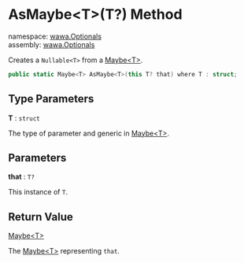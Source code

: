 # AsMaybe\<T\>\(T?\) Method

namespace: [wawa\.Optionals](../../wawa.Optionals.md)<br />
assembly: [wawa\.Optionals](../../../wawa.Optionals.md)

Creates a `Nullable<T>` from a [Maybe\<T\>](../../../wawa.Optionals/wawa.Optionals/Maybe\`1.md)\.

```csharp
public static Maybe<T> AsMaybe<T>(this T? that) where T : struct;
```

## Type Parameters

__T__ : `struct`

The type of parameter and generic in [Maybe\<T\>](../../../wawa.Optionals/wawa.Optionals/Maybe\`1.md)\.

## Parameters

__that__ : `T?`

This instance of `T`\.

## Return Value

[Maybe\<T\>](../../../wawa.Optionals/wawa.Optionals/Maybe\`1.md)

The [Maybe\<T\>](../../../wawa.Optionals/wawa.Optionals/Maybe\`1.md) representing `that`\.

